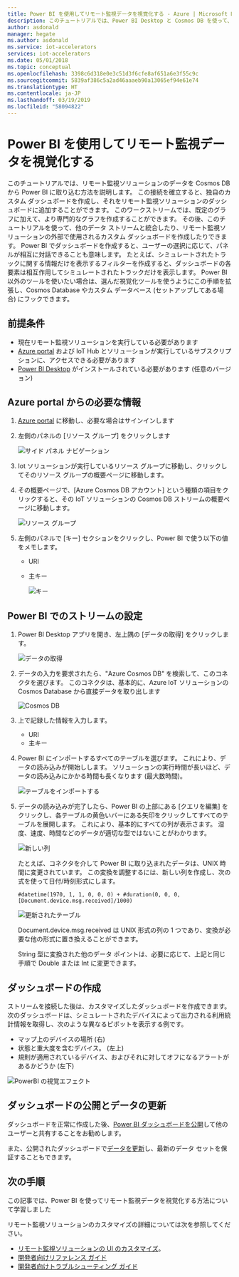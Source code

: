 ```yaml
---
title: Power BI を使用してリモート監視データを視覚化する - Azure | Microsoft Docs
description: このチュートリアルでは、Power BI Desktop と Cosmos DB を使って、リモート監視ソリューションからのデータを、カスタマイズした視覚エフェクトに統合します。 これにより、ユーザーは独自のカスタム ダッシュボードを作成し、ソリューションを使っていないユーザーと共有することができます。
author: asdonald
manager: hegate
ms.author: asdonald
ms.service: iot-accelerators
services: iot-accelerators
ms.date: 05/01/2018
ms.topic: conceptual
ms.openlocfilehash: 3398c6d318e0e3c51d3f6cfe8af651a6e3f55c9c
ms.sourcegitcommit: 5839af386c5a2ad46aaaeb90a13065ef94e61e74
ms.translationtype: HT
ms.contentlocale: ja-JP
ms.lasthandoff: 03/19/2019
ms.locfileid: "58094822"
---
```

# <a name="visualize-remote-monitoring-data-using-power-bi"></a>Power BI を使用してリモート監視データを視覚化する

このチュートリアルでは、リモート監視ソリューションのデータを Cosmos DB から Power BI に取り込む方法を説明します。 この接続を確立すると、独自のカスタム ダッシュボードを作成し、それをリモート監視ソリューションのダッシュボードに追加することができます。 このワークストリームでは、既定のグラフに加えて、より専門的なグラフを作成することができます。 その後、このチュートリアルを使って、他のデータ ストリームと統合したり、リモート監視ソリューションの外部で使用されるカスタム ダッシュボードを作成したりできます。 Power BI でダッシュボードを作成すると、ユーザーの選択に応じて、パネルが相互に対話できることも意味します。 たとえば、シミュレートされたトラックに関する情報だけを表示するフィルターを作成すると、ダッシュボードの各要素は相互作用してシミュレートされたトラックだけを表示します。 Power BI 以外のツールを使いたい場合は、選んだ視覚化ツールを使うようにこの手順を拡張し、Cosmos Database やカスタム データベース (セットアップしてある場合) にフックできます。 

## <a name="prerequisites"></a>前提条件

- 現在リモート監視ソリューションを実行している必要があります
- [Azure portal](https://portal.azure.com) および IoT Hub とソリューションが実行しているサブスクリプションに、アクセスできる必要があります
- [Power BI Desktop](https://powerbi.microsoft.com) がインストールされている必要があります (任意のバージョン)


## <a name="information-needed-from-azure-portal"></a>Azure portal からの必要な情報

1. [Azure portal](https://portal.azure.com) に移動し、必要な場合はサインインします

2. 左側のパネルの [リソース グループ] をクリックします

    ![サイド パネル ナビゲーション](./media/iot-accelerators-integrate-data-powerbi/side_panel.png)

3. Iot ソリューションが実行しているリソース グループに移動し、クリックしてそのリソース グループの概要ページに移動します。 

4. その概要ページで、[Azure Cosmos DB アカウント] という種類の項目をクリックすると、その IoT ソリューションの Cosmos DB ストリームの概要ページに移動します。

    ![リソース グループ](./media/iot-accelerators-integrate-data-powerbi/resource_groups.png)

5. 左側のパネルで [キー] セクションをクリックし、Power BI で使う以下の値をメモします。

   - URI
   - 主キー

     ![キー](./media/iot-accelerators-integrate-data-powerbi/keys.png)

## <a name="setting-up-the-stream-in-power-bi"></a>Power BI でのストリームの設定
  
1. Power BI Desktop アプリを開き、左上隅の [データの取得] をクリックします。 

    ![データの取得](./media/iot-accelerators-integrate-data-powerbi/get_data.png)

2. データの入力を要求されたら、"Azure Cosmos DB" を検索して、このコネクタを選びます。 このコネクタは、基本的に、Azure IoT ソリューションの Cosmos Database から直接データを取り出します
  
    ![Cosmos DB](./media/iot-accelerators-integrate-data-powerbi/cosmos_db.png)
  
3. 上で記録した情報を入力します。

    * URI
    * 主キー

4. Power BI にインポートするすべてのテーブルを選びます。 これにより、データの読み込みが開始しします。 ソリューションの実行時間が長いほど、データの読み込みにかかる時間も長くなります (最大数時間)。 

    ![テーブルをインポートする](./media/iot-accelerators-integrate-data-powerbi/import_tables.png)

5. データの読み込みが完了したら、Power BI の上部にある [クエリを編集] をクリックし、各テーブルの黄色いバーにある矢印をクリックしてすべてのテーブルを展開します。 これにより、基本的にすべての列が表示さます。 湿度、速度、時間などのデータが適切な型ではないことがわかります。

    ![新しい列](./media/iot-accelerators-integrate-data-powerbi/new_column.png)
  
    たとえば、コネクタを介して Power BI に取り込まれたデータは、UNIX 時間に変更されています。 この変換を調整するには、新しい列を作成し、次の式を使って日付/時刻形式にします。 

    ```text
    #datetime(1970, 1, 1, 0, 0, 0) + #duration(0, 0, 0, [Document.device.msg.received]/1000)
    ```

    ![更新されたテーブル](./media/iot-accelerators-integrate-data-powerbi/updated_table.png)
  
    Document.device.msg.received は UNIX 形式の列の 1 つであり、変換が必要な他の形式に置き換えることができます。 
  
    String 型に変換された他のデータ ポイントは、必要に応じて、上記と同じ手順で Double または Int に変更できます。

## <a name="creating-a-dashboard"></a>ダッシュボードの作成

ストリームを接続した後は、カスタマイズしたダッシュボードを作成できます。 次のダッシュボードは、シミュレートされたデバイスによって出力される利用統計情報を取得し、次のような異なるピボットを表示する例です。 

* マップ上のデバイスの場所 (右)
* 状態と重大度を含むデバイス。 (左上)
* 規則が適用されているデバイス、およびそれに対してオフになるアラートがあるかどうか (左下)

![PowerBI の視覚エフェクト](./media/iot-accelerators-integrate-data-powerbi/visual_data.png)

## <a name="publishing-the-dashboard-and-refreshing-the-data"></a>ダッシュボードの公開とデータの更新

ダッシュボードを正常に作成した後、[Power BI ダッシュボードを公開](https://docs.microsoft.com/power-bi/desktop-upload-desktop-files)して他のユーザーと共有することをお勧めします。

また、公開されたダッシュボードで[データを更新](https://docs.microsoft.com/power-bi/refresh-data)し、最新のデータ セットを保証することもできます。

## <a name="next-steps"></a>次の手順

この記事では、Power BI を使ってリモート監視データを視覚化する方法について学習しました

リモート監視ソリューションのカスタマイズの詳細については次を参照してください。

* [リモート監視ソリューションの UI のカスタマイズ](iot-accelerators-remote-monitoring-customize.md)。
* [開発者向けリファレンス ガイド](https://github.com/Azure/azure-iot-pcs-remote-monitoring-dotnet/wiki/Developer-Reference-Guide)
* [開発者向けトラブルシューティング ガイド](https://github.com/Azure/azure-iot-pcs-remote-monitoring-dotnet/wiki/Developer-Troubleshooting-Guide)

